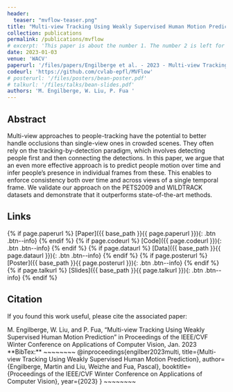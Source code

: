 ```yaml
---
header:
  teaser: "mvflow-teaser.png"
title: "Multi-view Tracking Using Weakly Supervised Human Motion Prediction"
collection: publications
permalink: /publications/mvflow
# excerpt: 'This paper is about the number 1. The number 2 is left for future work.'
date: 2023-01-03
venue: 'WACV'
paperurl: '/files/papers/Engilberge et al. - 2023 - Multi-view Tracking Using Weakly Supervised Human Motion Prediction.pdf'
codeurl: 'https://github.com/cvlab-epfl/MVFlow'
# posterurl: '/files/posters/bean-poster.pdf'
# talkurl: '/files/talks/bean-slides.pdf'
authors: 'M. Engilberge, W. Liu, P. Fua '
---
```

## Abstract

Multi-view approaches to people-tracking have the potential to better handle occlusions than single-view ones in crowded scenes. They often rely on the tracking-by-detection paradigm, which involves detecting people first and then connecting the detections. In this paper, we argue that an even more effective approach is to predict people motion over time and infer people’s presence in individual frames from these. This enables to enforce consistency both over time and across views of a single temporal frame. We validate our approach on the PETS2009 and WILDTRACK datasets and demonstrate that it outperforms state-of-the-art methods.

## Links

{% if page.paperurl %} [Paper]({{ base_path }}{{ page.paperurl }}){: .btn .btn--info} {% endif %} {% if page.codeurl %} [Code]({{ page.codeurl }}){: .btn .btn--info} {% endif %} {% if page.dataurl %} [Data]({{ base_path }}{{ page.dataurl }}){: .btn .btn--info} {% endif %} {% if page.posterurl %} [Poster]({{ base_path }}{{ page.posterurl }}){: .btn .btn--info} {% endif %} {% if page.talkurl %} [Slides]({{ base_path }}{{ page.talkurl }}){: .btn .btn--info} {% endif %}

## Citation

If you found this work useful, please cite the associated paper:

<div class="notice--info">
M. Engilberge, W. Liu, and P. Fua, “Multi-view Tracking Using Weakly Supervised Human Motion Prediction” in Proceedings of the IEEE/CVF Winter Conference on Applications of Computer Vision, Jan. 2023
</div>

<div class="notice--info" markdown="1">
**BibTex:**
~~~~~~~~
@inproceedings{engilber2023multi,
  title={Multi-view Tracking Using Weakly Supervised Human Motion Prediction},
  author={Engilberge, Martin and Liu, Weizhe and Fua, Pascal},
  booktitle={Proceedings of the IEEE/CVF Winter Conference on Applications of Computer Vision},
  year={2023}
}
~~~~~~~~
</div>
